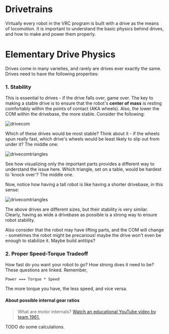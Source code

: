 # Drivetrains

Virtually every robot in the VRC program is built with a drive as the means of locomotion. It is important to understand the basic physics behind drives, and how to make and power them properly.

# Elementary Drive Physics

Drives come in many varieties, and rarely are drives ever exactly the same. Drives need to have the following properties:

### 1. Stability
This is essential to drives - if the drive falls over, game over. The key to making a stable drive is to ensure that the robot's **center of mass** is resting comfortably within the points of contact (AKA wheels). Also, the lower the COM within the drivebase, the more stable. Consider the following:

![drivecom](_media/drivetrains/drives-COM.png)

Which of these drives would be most stable? Think about it - if the wheels spun really fast, which drive's wheels would be least likely to slip out from under it? The middle one:

![drivecomtriangles](_media/drivetrains/drives-COM-triangles.png)

See how visualizing only the important parts provides a different way to understand the issue here. Which triangle, set on a table, would be hardest to 'knock over'? The middle one.

Now, notice how having a tall robot is like having a shorter drivebase, in this sense:

![drivecomtriangles](_media/drivetrains/wonky-drives.png)

The above drives are different sizes, but their stability is very similar. Clearly, having as wide a drivebase as possible is a strong way to ensure robot stability.

Also consider that the robot may have lifting parts, and the COM will change - sometimes the robot might be precarious! maybe the drive won't even be enough to stabilize it. Maybe build antitips?

### 2. Proper Speed-Torque Tradeoff
How fast do you want your robot to go? How strong does it need to be? These questions are linked. Remember,

`Power === Torque * Speed`

The more torque you have, the less speed, and vice versa. 

#### About possible internal gear ratios

>What are motor internals? [Watch an educational YouTube video by team 1961.](https://www.youtube.com/watch?v=W9JUJJ5ADEw)

TODO do some calculations.